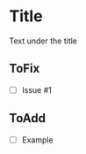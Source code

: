 # Title

Text under the title
## ToFix
- [ ] Issue #1

## ToAdd
- [ ] Example
<!--pip freeze > requirements.txt -->